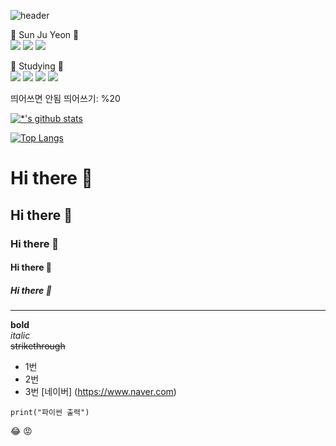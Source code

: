 ![header](https://capsule-render.vercel.app/api?type=cylinder&color=a4e468)


🐯 Sun Ju Yeon 🐯<br>
<img src="https://img.shields.io/badge/Gmail-EA4335?style=flat-square&logo=Gmail&logoColor=white"/>
<img src="https://img.shields.io/badge/Notion-ffffff?style=flat-square&logo=Notion&logoColor=black"/>
<img src="https://img.shields.io/badge/Github-ffffff?style=flat-square&logo=GitHub&logoColor=black"/>

📝 Studying 📝<br>
<img src="https://img.shields.io/badge/JavaScript-F7DF1E?style=flat-square&logo=JavaScript&logoColor=white"/>
<img src="https://img.shields.io/badge/HTML5-E34F26?style=flat-square&logo=HTML5&logoColor=white"/>
<img src="https://img.shields.io/badge/CSS3-1572B6?style=flat-square&logo=CSS3&logoColor=white"/>
<img src="https://img.shields.io/badge/SpringBoot-6DB33F?style=flat-square&logo=Spring Boot&logoColor=white"/>



띄어쓰면 안됨 띄어쓰기: %20

[![*'s github stats](https://github-readme-stats.vercel.app/api?username=Holang-Hee)](https://github.com/Holang-Hee)

[![Top Langs](https://github-readme-stats.vercel.app/api/top-langs/?username=Holang-Hee)](https://github.com/Holang-Hee/github-readme-stats)

# Hi there 👋
## Hi there 👋
### Hi there 👋
#### Hi there 👋
##### Hi there 👋
---
**bold**  <br>
*italic*  <br>
~~strikethrough~~ <br>
* 1번
* 2번
* 3번
[네이버] (https://www.naver.com)
```
print("파이썬 출력")
```
😂
:rage:

